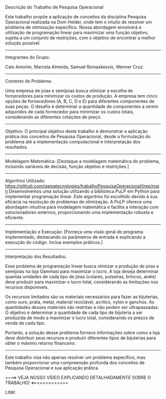 Descrição do Trabalho de Pesquisa Operacional

Este trabalho propõe a aplicação de conceitos da disciplina Pesquisa Operacional realizada na Dom Helder, onde tem o intuito de resolver um problema de otimização específico. Nossa abordagem envolverá a utilização de programação linear para maximizar  uma função objetivo, sujeita a um conjunto de restrições, com o objetivo de encontrar a melhor solução possível.


---------------------------------------------------------------------------------------------------------------------------------------------------------------------
Integrantes do Grupo:

Caio Amorim,
Marcela Almeida,
Samuel Romaskesvis,
Wenner Cruz.

---------------------------------------------------------------------------------------------------------------------------------------------------------------------
Contexto do Problema:

Uma empresa de joias e semijoias busca otimizar a escolha de fornecedores para minimizar os custos de produção. A empresa tem cinco opções de fornecedores (A, B, C, D e E) para diferentes componentes de suas peças. O desafio é determinar a quantidade de componentes a serem adquiridos de cada fornecedor para minimizar os custos totais, considerando as diferentes cotações de preço.


---------------------------------------------------------------------------------------------------------------------------------------------------------------------

Objetivo:
O principal objetivo deste trabalho é demonstrar a aplicação prática dos conceitos de Pesquisa Operacional, desde a formulação do problema até a implementação computacional e interpretação dos resultados.

---------------------------------------------------------------------------------------------------------------------------------------------------------------------

Modelagem Matemática:
[Destaque a modelagem matemática do problema, incluindo variáveis de decisão, função objetivo e restrições.]

---------------------------------------------------------------------------------------------------------------------------------------------------------------------

Algoritmo Utilizado:
https://github.com/gamatecnologies/trabalhoPesquisaOperacional/tree/main
Desenvolvemos uma solução utilizando a biblioteca PuLP em Python para implementar programação linear. Este algoritmo foi escolhido devido à sua eficácia na resolução de problemas de otimização. A PuLP oferece uma abordagem intuitiva para modelagem matemática e facilita a interação com solucionadores externos, proporcionando uma implementação robusta e eficiente.

----------------------------------------------------------------------------------------------------------------------------------------------------------------------

Implementação e Execução:
[Forneça uma visão geral do programa implementado, destacando os parâmetros de entrada e explicando a execução do código. Inclua exemplos práticos.]


---------------------------------------------------------------------------------------------------------------------------------------------------------------------

Interpretação dos Resultados:

Esse problema de programação linear busca otimizar a produção de joias e semijoias na loja Gammasi para maximizar o lucro. A loja deseja determinar quantas unidades de cada tipo de jóias (colares, pulseiras, brincos, anéis) deve produzir para maximizar o lucro total, considerando as limitações nos recursos disponíveis.

Os recursos limitados são os materiais necessários para fazer as bijuterias, como ouro, prata, metal, material reciclável, acrílico, nylon e ganchos. As quantidades desses materiais são restritas e não podem ser ultrapassadas. O objetivo é determinar a quantidade de cada tipo de bijuteria a ser produzida de modo a maximizar o lucro total, considerando os preços de venda de cada tipo.

Portanto, a solução desse problema fornece informações sobre como a loja deve distribuir seus recursos e produzir diferentes tipos de bijuterias para obter o máximo retorno financeiro.


---------------------------------------------------------------------------------------------------------------------------------------------------------------------


Este trabalho visa não apenas resolver um problema específico, mas também proporcionar uma compreensão profunda dos conceitos de Pesquisa Operacional e sua aplicação prática.


====> VEJA NOSSO VÍDEO EXPLICANDO DETALHADAMENTE SOBRE O TRABALHO! <=============

LINK: 


